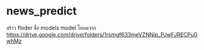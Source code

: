 # news_predict
สร้าว floder ชื่อ models
model โหลดจาก https://drive.google.com/drive/folders/1rsmgf633meVZNNip_PJwFJRECPu0whMz

